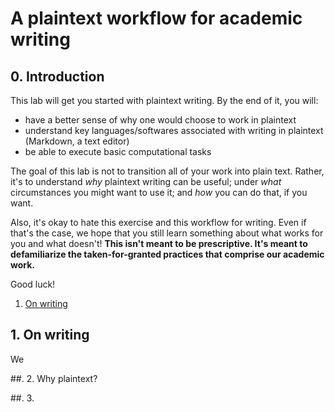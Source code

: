 # A plaintext workflow for academic writing

## 0. Introduction

This lab will get you started with plaintext writing. By the end of it, you will:

  * have a better sense of why one would choose to work in plaintext
  * understand key languages/softwares associated with writing in plaintext (Markdown, a text editor)
  * be able to execute basic computational tasks

The goal of this lab is not to transition all of your work into plain text. Rather, it's to understand *why* plaintext writing can be useful; under *what* circumstances you might want to use it; and *how* you can do that, if you want.

Also, it's okay to hate this exercise and this workflow for writing. Even if that's the case, we hope that you still learn something about what works for you and what doesn't! **This isn't meant to be prescriptive. It's meant to defamiliarize the taken-for-granted practices that comprise our academic work.**

Good luck!

1. [On writing](#1-on-writing)

## 1. On writing

We

##. 2. Why plaintext?

##. 3.
